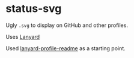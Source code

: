 # status-svg

Ugly `.svg` to display on GitHub and other profiles.

Uses [Lanyard](https://github.com/Phineas/lanyard)

Used [lanyard-profile-readme](https://github.com/cnrad/lanyard-profile-readme) as a starting point.